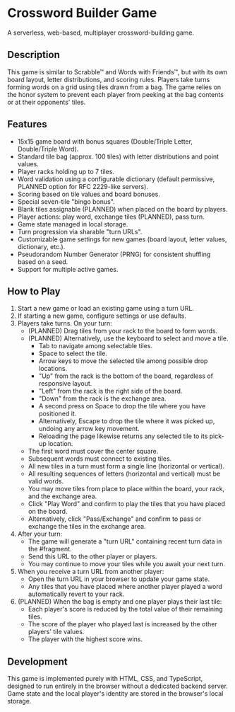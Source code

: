 # Crossword Builder Game

A serverless, web-based, multiplayer crossword-building game.

## Description

This game is similar to Scrabble™ and Words with Friends™, but with its own board layout, letter distributions, and scoring rules. Players take turns forming words on a grid using tiles drawn from a bag. The game relies on the honor system to prevent each player from peeking at the bag contents or at their opponents' tiles.

## Features

-   15x15 game board with bonus squares (Double/Triple Letter, Double/Triple Word).
-   Standard tile bag (approx. 100 tiles) with letter distributions and point values.
-   Player racks holding up to 7 tiles.
-   Word validation using a configurable dictionary (default permissive, PLANNED option for RFC 2229-like servers).
-   Scoring based on tile values and board bonuses.
-   Special seven-tile "bingo bonus".
-   Blank tiles assignable (PLANNED) when placed on the board by players.
-   Player actions: play word, exchange tiles (PLANNED), pass turn.
-   Game state managed in local storage.
-   Turn progression via sharable "turn URLs".
-   Customizable game settings for new games (board layout, letter values, dictionary, etc.).
-   Pseudorandom Number Generator (PRNG) for consistent shuffling based on a seed.
-   Support for multiple active games.

## How to Play

1.  Start a new game or load an existing game using a turn URL.
2.  If starting a new game, configure settings or use defaults.
3.  Players take turns. On your turn:
    *   (PLANNED) Drag tiles from your rack to the board to form words.
    *   (PLANNED) Alternatively, use the keyboard to select and move a tile.
        *   Tab to navigate among selectable tiles.
        *   Space to select the tile.
        *   Arrow keys to move the selected tile among possible drop locations.
        *   "Up" from the rack is the bottom of the board, regardless of responsive layout.
        *   "Left" from the rack is the right side of the board.
        *   "Down" from the rack is the exchange area.
        *   A second press on Space to drop the tile where you have positioned it.
        *   Alternatively, Escape to drop the tile where it was picked up, undoing any arrow key movement.
        *   Reloading the page likewise returns any selected tile to its pick-up location.
    *   The first word must cover the center square.
    *   Subsequent words must connect to existing tiles.
    *   All new tiles in a turn must form a single line (horizontal or vertical).
    *   All resulting sequences of letters (horizontal and vertical) must be valid words.
    *   You may move tiles from place to place within the board, your rack, and the exchange area.
    *   Click "Play Word" and confirm to play the tiles that you have placed on the board.
    *   Alternatively, click "Pass/Exchange" and confirm to pass or exchange the tiles in the exchange area.
4.  After your turn:
    *   The game will generate a "turn URL" containing recent turn data in the #fragment.
    *   Send this URL to the other player or players.
    *   You may continue to move your tiles while you await your next turn.
5.  When you receive a turn URL from another player:
    *   Open the turn URL in your browser to update your game state.
    *   Any tiles that you have placed where another player played a word automatically revert to your rack.
6.  (PLANNED) When the bag is empty and one player plays their last tile:
    *   Each player's score is reduced by the total value of their remaining tiles.
    *   The score of the player who played last is increased by the other players' tile values.
    *   The player with the highest score wins.

## Development

This game is implemented purely with HTML, CSS, and TypeScript, designed to run entirely in the browser without a dedicated backend server. Game state and the local player's identity are stored in the browser's local storage.
